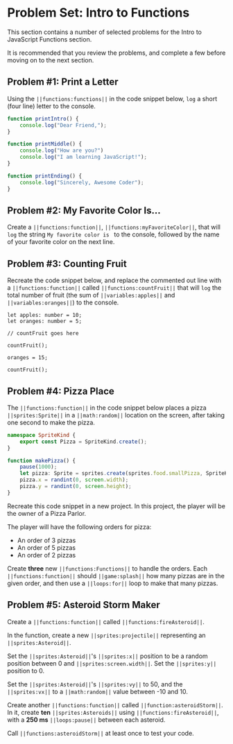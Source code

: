 # Problem Set: Intro to Functions

This section contains a number of selected problems for the Intro to JavaScript
Functions section.

It is recommended that you review the problems, and complete a few before moving
on to the next section.

## Problem #1: Print a Letter

Using the ``||functions:functions||`` in the code snippet below,
``log`` a short (four line) letter to the console.

```typescript
function printIntro() {
    console.log("Dear Friend,");
}

function printMiddle() {
    console.log("How are you?")
    console.log("I am learning JavaScript!");
}

function printEnding() {
    console.log("Sincerely, Awesome Coder");
}
```

## Problem #2: My Favorite Color Is...

Create a ``||functions:function||``, ``||functions:myFavoriteColor||``,
that will ``log`` the string ``My favorite color is `` to the console,
followed by the name of your favorite color on the next line.

## Problem #3: Counting Fruit

Recreate the code snippet below, and replace the commented out line
with a ``||functions:function||`` called ``||functions:countFruit||``
that will ``log`` the total number of fruit (the sum of ``||variables:apples||``
and ``||variables:oranges||``) to the console.

```typescript-ignore
let apples: number = 10;
let oranges: number = 5;

// countFruit goes here

countFruit();

oranges = 15;

countFruit();
```

## Problem #4: Pizza Place

The ``||functions:function||`` in the code snippet below places a pizza
``||sprites:Sprite||`` in a ``||math:random||`` location on the screen,
after taking one second to make the pizza.

```typescript
namespace SpriteKind {
    export const Pizza = SpriteKind.create();
}

function makePizza() {
    pause(1000);
    let pizza: Sprite = sprites.create(sprites.food.smallPizza, SpriteKind.Pizza);
    pizza.x = randint(0, screen.width);
    pizza.y = randint(0, screen.height);
}
```

Recreate this code snippet in a new project. In this project,
the player will be the owner of a Pizza Parlor.

The player will have the following orders for pizza:

* An order of 3 pizzas
* An order of 5 pizzas
* An order of 2 pizzas

Create **three** new ``||functions:Functions||`` to handle the orders.
Each ``||functions:function||`` should ``||game:splash||`` how many pizzas
are in the given order,  and then use a ``||loops:for||`` loop to make that many pizzas.

## Problem #5: Asteroid Storm Maker

Create a ``||functions:function||`` called ``||functions:fireAsteroid||``.

In the function, create a new ``||sprites:projectile||`` representing
an ``||sprites:Asteroid||``.

Set the ``||sprites:Asteroid||``'s ``||sprites:x||`` position to be a
random position between 0 and ``||sprites:screen.width||``.
Set the ``||sprites:y||`` position to 0.

Set the ``||sprites:Asteroid||``'s ``||sprites:vy||`` to 50,
and the ``||sprites:vx||`` to a ``||math:random||`` value between -10 and 10.

Create another ``||functions:function||`` called ``||function:asteroidStorm||``.
In it, create **ten** ``||sprites:Asteroids||`` using ``||functions:fireAsteroid||``,
with a **250 ms** ``||loops:pause||`` between each asteroid.

Call ``||functions:asteroidStorm||`` at least once to test your code.